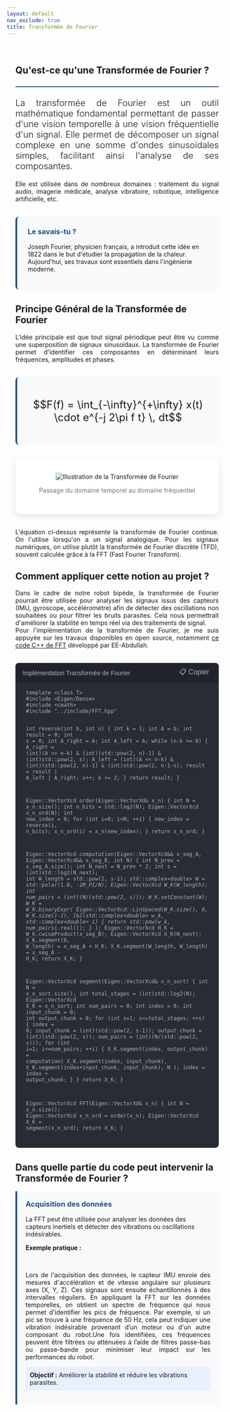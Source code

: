 ```yaml
---
layout: default
nav_exclude: true
title: Transformée de Fourier
---
```


<!-- KaTeX CDN -->
<link rel="stylesheet" href="https://cdn.jsdelivr.net/npm/katex@0.16.8/dist/katex.min.css">
<script defer src="https://cdn.jsdelivr.net/npm/katex@0.16.8/dist/katex.min.js"></script>
<script defer src="https://cdn.jsdelivr.net/npm/katex@0.16.8/dist/contrib/auto-render.min.js"
    onload="renderMathInElement(document.body);"></script>

<style>
:root {
    --primary-color: rgb(28, 80, 131);
    --secondary-color: rgb(28, 80, 131);
    --accent-color: rgb(28, 80, 131);
}

.fourier-container {
    max-width: 1200px;
    margin: 0 auto;
    padding: 20px;
}

.math-equation {
    font-size: 1.5rem;
    text-align: center;
    margin: 2rem 0;
    padding: 1.5rem;
    background-color: #f8f9fa;
    border-radius: 8px;
    border-left: 4px solid var(--primary-color);
}

.diagram-container {
    background-color: white;
    padding: 2rem;
    border-radius: 10px;
    box-shadow: 0 5px 15px rgba(0,0,0,0.1);
    margin: 2rem 0;
    text-align: center;
}

.did-you-know {
    background-color: #f8f9fa;
    border-left: 4px solid var(--primary-color);
    border-radius: 8px;
    padding: 1.5rem;
    margin: 2rem 0;
}

.application-card {
    background: #f8f9fa;
    border-left: 4px solid rgb(28, 80, 131);
    padding: 1.2rem;
    border-radius: 0 4px 4px 0;
    margin-bottom: 1rem;
}

.application-card h3 {
    margin-top: 0;
    color: rgb(28, 80, 131);
}

.goal {
    background: #e8f0fe;
    padding: 0.6rem;
    border-radius: 4px;
    margin: 0.8rem 0;
}

.goal .label {
    font-weight: bold;
    color: var(white);
}

.note {
    font-size: 0.9em;
    color: #666;
    margin-top: 0.8rem;
}

.did-you-know h3 {
    color: var(--primary-color);
    margin-top: 0;
}

.justified-text {
    text-align: justify;
}

.code-container {
    background-color: #282c34;
    color: #abb2bf;
    border-radius: 8px;
    padding: 1.5rem;
    font-family: 'Consolas', 'Monaco', monospace;
    margin: 2rem 0;
    position: relative;
    overflow-x: auto;
}

.code-header {
    background-color: #21252b;
    padding: 0.5rem 1rem;
    border-radius: 8px 8px 0 0;
    margin: -1.5rem -1.5rem 1rem -1.5rem;
    display: flex;
    justify-content: space-between;
    align-items: center;
    color: #abb2bf;
    font-family: sans-serif;
}

.code-header button {
    background: none;
    border: none;
    color: inherit;
    cursor: pointer;
    font-size: 1rem;
}

.code-header button:hover {
    color: white;
}

pre {
    margin: 0;
    white-space: pre-wrap;
    word-wrap: break-word;
}

code {
    font-family: 'Consolas', 'Monaco', monospace;
}

.img-fluid {
    max-width: 100%;
    height: auto;
}

.text-muted {
    color: #6c757d;
}

.lead {
    font-size: 1.25rem;
    font-weight: 300;
}

hr {
    border: none;
    height: 2px;
    background-color: rgb(28, 80, 131);
    margin: 1.5rem 0;
}
</style>

<div class="fourier-container">
    <!-- Introduction -->
    <section id="introduction">
        <h2>Qu'est-ce qu'une Transformée de Fourier ?</h2>
        <hr>
        <p class="lead justified-text">
            La transformée de Fourier est un outil mathématique fondamental permettant de passer d'une vision temporelle à une vision fréquentielle d'un signal. Elle permet de décomposer un signal complexe en une somme d'ondes sinusoïdales simples, facilitant ainsi l'analyse de ses composantes.
        </p>
        <p class="justified-text">
            Elle est utilisée dans de nombreux domaines : traitement du signal audio, imagerie médicale, analyse vibratoire, robotique, intelligence artificielle, etc.
        </p>
        <div class="did-you-know">
            <h3>Le savais-tu ?</h3>
            <p>
                Joseph Fourier, physicien français, a introduit cette idée en 1822 dans le but d'étudier la propagation de la chaleur. Aujourd'hui, ses travaux sont essentiels dans l'ingénierie moderne.
            </p>
        </div>
    </section>
    <!-- Principe Général -->
    <section id="principe">
        <h2>Principe Général de la Transformée de Fourier</h2>
        <p class="justified-text">
            L'idée principale est que tout signal périodique peut être vu comme une superposition de signaux sinusoïdaux. La transformée de Fourier permet d'identifier ces composantes en déterminant leurs fréquences, amplitudes et phases.
        </p>
        <div class="math-equation">
            <p>$$F(f) = \int_{-\infty}^{+\infty} x(t) \cdot e^{-j 2\pi f t} \, dt$$</p>
        </div>
        <div class="diagram-container">
            <img src="{{ site.baseurl }}/assets/img/etude_algo/fft/FFT-algorithm.png" alt="Illustration de la Transformée de Fourier" class="img-fluid">
            <p class="text-muted">Passage du domaine temporel au domaine fréquentiel</p>
        </div>
        <p class="justified-text">
            L'équation ci-dessus représente la transformée de Fourier continue. On l'utilise lorsqu'on a un signal analogique. Pour les signaux numériques, on utilise plutôt la transformée de Fourier discrète (TFD), souvent calculée grâce à la FFT (Fast Fourier Transform).
        </p>
    </section>
    <!-- Application au projet -->
    <section id="application_projet">
        <h2>Comment appliquer cette notion au projet ?</h2>
        <p class="justified-text">
            Dans le cadre de notre robot bipède, la transformée de Fourier pourrait être utilisée pour analyser les signaux issus des capteurs (IMU, gyroscope, accéléromètre) afin de détecter des oscillations non souhaitées ou pour filtrer les bruits parasites. Cela nous permettrait d'améliorer la stabilité en temps réel via des traitements de signal.<br>
            Pour l'implémentation de la transformée de Fourier, je me suis appuyée sur les travaux disponibles en open source, notamment <a href="https://github.com/EE-Abdullah/FFT-cpp/blob/master/src/FFT.cpp" target="_blank">ce code C++ de FFT</a> développé par EE-Abdullah.
        </p>
    </section>
    <div class="code-container">
        <div class="code-header">
            <span>Implémentation Transformée de Fourier</span>
            <button onclick="copyCode()">📋 Copier</button>
        </div>
        <pre><code>template &lt;class T&gt;
#include &lt;Eigen/Dense&gt;
#include &lt;cmath&gt;
#include "../include/FFT.hpp"

int reverse(int b, int n)
{
    int k = 1;
    int A = b;
    int result = 0;
    int s = 0;
    int A_right = A;
    int A_left = A;
    while (n-k >= 0)
    {
        A_right = (int)(A >> n-k) & (int)(std::pow(2, n)-1) & (int)std::pow(2, s);
        A_left = (int)(A << n-k) & (int)(std::pow(2, n)-1) & (int)std::pow(2, n-1-s);
        result = result | A_left | A_right;
        s++;
        k += 2;
    }
    return result;
}

Eigen::VectorXcd order(Eigen::VectorXd& x_n)
{
    int N = x_n.size();
    int n_bits = std::log2(N);
    Eigen::VectorXcd x_n_ord(N);
    int new_index = 0;
    for (int i=0; i&lt;N; ++i)
    {
        new_index = reverse(i, n_bits);
        x_n_ord(i) = x_n(new_index);
    }
    return x_n_ord;
}

Eigen::VectorXcd computation(Eigen::VectorXcd&& x_seg_A, Eigen::VectorXcd&& x_seg_B, int N)
{
    int N_prev = x_seg_A.size();
    int N_next = N_prev * 2;
    int s = (int)std::log2(N_next);
    int W_length = std::pow(2, s-1);
    std::complex&lt;double&gt; W = std::polar(1.0, -2*M_PI/N);
    Eigen::VectorXcd W_K(W_length);
    int num_pairs = (int)(N/(std::pow(2, s)));
    W_K.setConstant(W);
    W_K = W_K.binaryExpr(
        Eigen::VectorXcd::LinSpaced(W_K.size(), 0, W_K.size()-1),
        [&](std::complex&lt;double&gt; w_k, std::complex&lt;double&gt; i) {
            return std::pow(w_k, num_pairs*i.real());
        }
    );
    Eigen::VectorXcd H_K = W_K.cwiseProduct(x_seg_B);
    Eigen::VectorXcd X_K(N_next);
    X_K.segment(0, W_length) = x_seg_A + H_K;
    X_K.segment(W_length, W_length) = x_seg_A - H_K;
    return X_K;
}

Eigen::VectorXcd segment(Eigen::VectorXcd& x_n_sort)
{
    int N = x_n_sort.size();
    int total_stages = (int)std::log2(N);
    Eigen::VectorXcd X_K = x_n_sort;
    int num_pairs = 0;
    int index = 0;
    int input_chunk = 0;
    int output_chunk = 0;
    for (int s=1; s&lt;=total_stages; ++s) {
        index = 0;
        input_chunk = (int)(std::pow(2, s-1));
        output_chunk = (int)(std::pow(2, s));
        num_pairs = (int)(N/(std::pow(2, s)));
        for (int i=1; i&lt;=num_pairs; ++i) {
            X_K.segment(index, output_chunk) =
                computation(
                    X_K.segment(index, input_chunk),
                    X_K.segment(index+input_chunk, input_chunk),
                    N
                );
            index = index + output_chunk;
        }
    }
    return X_K;
}

Eigen::VectorXcd FFT(Eigen::VectorXd& x_n)
{
    int N = x_n.size();
    Eigen::VectorXcd x_n_ord = order(x_n);
    Eigen::VectorXcd X_K = segment(x_n_ord);
    return X_K;
}</code></pre>
    </div>
    <h2>Dans quelle partie du code peut intervenir la Transformée de Fourier ?</h2>
    <div class="pid-application">
        <div class="application-card">
            <h3>Acquisition des données</h3>
            <p>La FFT peut être utilisée pour analyser les données des capteurs inertiels et détecter des vibrations ou oscillations indésirables.</p>
            <p style="text-align: justify;"><strong>Exemple pratique :</strong></p>            
                <p style="text-align: justify;"> Lors de l'acquisition des données, le capteur IMU envoie des mesures d'accélération et de vitesse angulaire sur plusieurs axes (X, Y, Z). Ces signaux sont ensuite échantillonnés à des intervalles réguliers. En appliquant la FFT sur les données temporelles, on obtient un spectre de fréquence qui nous permet d'identifier les pics de fréquence. Par exemple, si un pic se trouve à une fréquence de 50 Hz, cela peut indiquer une vibration indésirable provenant d’un moteur ou d'un autre composant du robot.Une fois identifiées, ces fréquences peuvent être filtrées ou atténuées à l’aide de filtres passe-bas ou passe-bande pour minimiser leur impact sur les performances du robot.</p>
            <div class="goal">
                <span class="label">Objectif :</span> Améliorer la stabilité et réduire les vibrations parasites.
            </div>
        </div>        
    </div>
</div>

<script>
function copyCode() {
    const code = document.querySelector('.code-container code').innerText;
    navigator.clipboard.writeText(code);
    
    // Feedback visuel
    const button = document.querySelector('.code-header button');
    const originalText = button.innerHTML;
    button.innerHTML = '✓ Copié!';

    setTimeout(() => {
        button.innerHTML = originalText;
    }, 2000);
}
</script>